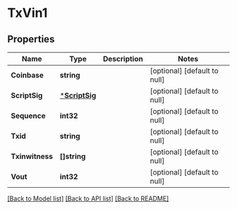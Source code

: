 # TxVin1

## Properties
Name | Type | Description | Notes
------------ | ------------- | ------------- | -------------
**Coinbase** | **string** |  | [optional] [default to null]
**ScriptSig** | [***ScriptSig**](ScriptSig.md) |  | [optional] [default to null]
**Sequence** | **int32** |  | [optional] [default to null]
**Txid** | **string** |  | [optional] [default to null]
**Txinwitness** | **[]string** |  | [optional] [default to null]
**Vout** | **int32** |  | [optional] [default to null]

[[Back to Model list]](../README.md#documentation-for-models) [[Back to API list]](../README.md#documentation-for-api-endpoints) [[Back to README]](../README.md)

